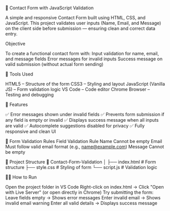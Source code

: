 📩 Contact Form with JavaScript Validation

A simple and responsive Contact Form built using HTML, CSS, and JavaScript.
This project validates user inputs (Name, Email, and Message) on the client side before submission — ensuring clean and correct data entry.

Objective

To create a functional contact form with:
Input validation for name, email, and message fields
Error messages for invalid inputs
Success message on valid submission (without actual form sending)

🧰 Tools Used

HTML5 – Structure of the form
CSS3 – Styling and layout
JavaScript (Vanilla JS) – Form validation logic
VS Code – Code editor
Chrome Browser – Testing and debugging

🧩 Features

✅ Error messages shown under invalid fields
✅ Prevents form submission if any field is empty or invalid
✅ Displays success message when all inputs are valid
✅ Autocomplete suggestions disabled for privacy
✅ Fully responsive and clean UI

🧾 Form Validation Rules
Field	Validation Rule
Name	Cannot be empty
Email	Must follow valid email format (e.g., name@example.com)
Message	Cannot be empty

🧱 Project Structure
📁 Contact-Form-Validation
│
├── index.html       # Form structure
├── style.css        # Styling of form
└── script.js        # Validation logic

🧑‍💻 How to Run

Open the project folder in VS Code
Right-click on index.html → Click "Open with Live Server" (or open directly in Chrome)
Try submitting the form:
Leave fields empty → Shows error messages
Enter invalid email → Shows invalid email warning
Enter all valid details → Displays success message
